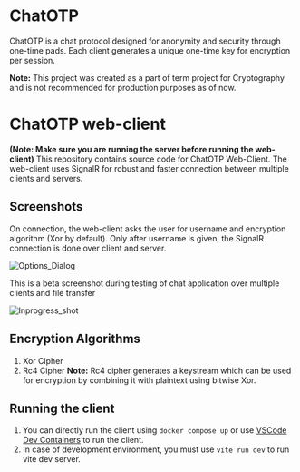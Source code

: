 # ChatOTP
ChatOTP is a chat protocol designed for anonymity and security through one-time pads. Each client generates a unique one-time key for encryption per session.

**Note:** This project was created as a part of term project for Cryptography and is not recommended for production purposes as of now.

# ChatOTP web-client
**(Note: Make sure you are running the server before running the web-client)**
This repository contains source code for ChatOTP Web-Client. The web-client uses SignalR for robust and faster connection between multiple clients and servers.

## Screenshots
On connection, the web-client asks the user for username and encryption algorithm (Xor by default). Only after username is given, the SignalR connection is done over client and server.

![Options_Dialog](https://github.com/chatotp/web-client/assets/99819848/bf17b3ee-d850-49ad-9a14-9b637f7841f2)

This is a beta screenshot during testing of chat application over multiple clients and file transfer

![Inprogress_shot](https://github.com/chatotp/web-client/assets/99819848/2c1566e0-1f20-4e02-92ea-aca52b72de1e)

## Encryption Algorithms
1. Xor Cipher
2. Rc4 Cipher
**Note:** Rc4 cipher generates a keystream which can be used for encryption by combining it with plaintext using bitwise Xor.

## Running the client
1. You can directly run the client using `docker compose up` or use [VSCode Dev Containers](https://code.visualstudio.com/docs/devcontainers/containers) to run the client.
2. In case of development environment, you must use `vite run dev` to run vite dev server.
